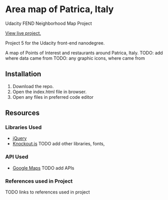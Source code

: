 # Area map of Patrica, Italy
Udacity FEND Neighborhood Map Project

[View live project.](https://lauraleelee.github.io/NeighborhoodMapProject/)

Project 5 for the Udacity front-end nanodegree.

A map of Points of Interest and restaurants around Patrica,
Italy.
TODO: add where data came from
TODO: any graphic icons, where came from

## Installation

1. Download the repo.
2. Open the index.html file in browser.
3. Open any files in preferred code editor

## Resources

### Libraries Used

* [jQuery](http://jquery.com)
* [Knockout.js](http://knockoutjs.com/)
TODO add other libraries, fonts,


### API Used

* [Google Maps](https://developers.google.com/maps/)
TODO add APIs

### References used in Project
TODO links to references used in project
